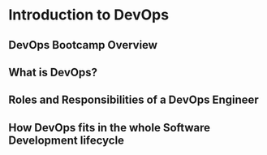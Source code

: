 # Introduction to DevOps
## DevOps Bootcamp Overview
## What is DevOps?
## Roles and Responsibilities of a DevOps Engineer
## How DevOps fits in the whole Software Development lifecycle
